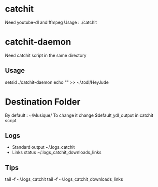 # catchit
Need youtube-dl and ffmpeg
Usage : ./catchit <youtube-url>

# catchit-daemon
Need catchit script in the same directory
## Usage
setsid ./catchit-daemon
echo "<youtube-url>" >> ~/.todl/HeyJude

# Destination Folder
By default : ~/Musique/
To change it change $default_ydl_output in catchit script

## Logs
- Standard output ~/.logs_catchit
- Links status    ~/.logs_catchit_downloads_links

## Tips
tail -f ~/.logs_catchit
tail -f ~/.logs_catchit_downloads_links